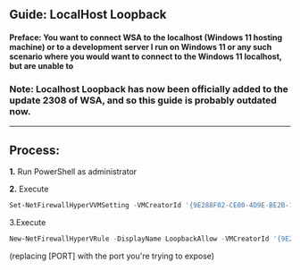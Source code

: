 ## Guide: LocalHost Loopback
#### Preface: You want to connect WSA to the localhost (Windows 11 hosting machine) or to a development server I run on Windows 11 or any such scenario where you would want to connect to the Windows 11 localhost, but are unable to 

### Note: Localhost Loopback has now been officially added to the update 2308 of WSA, and so this guide is probably outdated now.

---

## Process:

**1.** Run PowerShell as administrator

**2.** Execute 
```powershell
Set-NetFirewallHyperVVMSetting -VMCreatorId '{9E288F02-CE00-4D9E-BE2B-14CE463B0298}' -LoopbackEnabled True
``` 

3.Execute 
```powershell
New-NetFirewallHyperVRule -DisplayName LoopbackAllow -VMCreatorId '{9E288F02-CE00-4D9E-BE2B-14CE463B0298}' -Direction Inbound -Action Allow -LocalPorts [PORT]
```
(replacing [PORT] with the port you're trying to expose)
